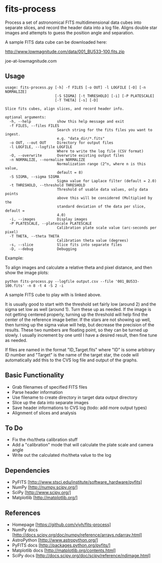 fits-process
============

Process a set of astronomical FITS multidimensional data cubes into separate 
slices, and record the header data into a log file. Aligns double star images
and attempts to guess the position angle and separation.

A sample FITS data cube can be downloaded here:

http://www.lowmagnitude.com/data/001_BU533-100.fits.zip

joe-at-lowmagnitude.com

Usage
-----

    usage: fits-process.py [-h] -f FILES [-o OUT] -l LOGFILE [-O] [-n NORMALIZE]
                           [-S SIGMA] [-t THRESHOLD] [-i] [-P PLATESCALE]
                           [-T THETA] [-s] [-D]
    
    Slice fits cubes, align slices, and record header info.
    
    optional arguments:
      -h, --help            show this help message and exit
      -f FILES, --files FILES
                            Search string for the fits files you want to ingest.
                            e.g. "data_dir/*.fits"
      -o OUT, --out OUT     Directory for output files
      -l LOGFILE, --logfile LOGFILE
                            Where to write the log file (CSV format)
      -O, --overwrite       Overwrite existing output files
      -n NORMALIZE, --normalize NORMALIZE
                            Normalization range (2^n, where n is this value,
                            default = 8)
      -S SIGMA, --sigma SIGMA
                            Sigma value for Laplace filter (default = 2.0)
      -t THRESHOLD, --threshold THRESHOLD
                            Threshold of usable data values, only data points
                            above this will be considered (Multiplied by the
                            standard deviation of the data per slice, default =
                            4.0)
      -i, --images          Display images
      -P PLATESCALE, --platescale PLATESCALE
                            Calibration plate scale value (arc-seconds per pixel)
      -T THETA, --theta THETA
                            Calibration theta value (degrees)
      -s, --slice           Slice fits into separate files
      -D, --debug           Debugging
    
Example:

To align images and calculate a relative theta and pixel distance, and then show the image plots:

`python fits-process.py --logfile output.csv --file '001_BU533-100.fits' -n 8 -t 4 -S 2 -i`

A sample FITS cube to play with is linked above.

It is usually good to start with the threshold set fairly low (around 2) and the sigma set
low as well (around 1). Turn these up as needed. If the image is not getting centered properly,
turning up the threshold will help find the center of the reference image better. If the stars
are not showing up well, then turning up the sigma value will help, but decrease the precision
of the results. These two numbers are floating point, so they can be turned up slowly. I usually
increment by one until I have a desired result, then fine tune as needed.

If files are named in the format "ID_Target.fits" where "ID" is some arbitrary ID number and 
"Target" is the name of the target star, the code will automatically add this to the CVS log 
file and output of the graphs.

Basic Functionality
-------------------

* Grab filenames of specified FITS files
* Parse header information
* Use filename to create directory in target data output directory
* Slice up the data into separate images
* Save header informations to CVS log (todo: add more output types)
* Alignment of slices and analysis

To Do
-----
* Fix the rho/theta calibration stuff
* Add a "calibration" mode that will calculate the plate scale and camera angle
* Write out the calculated rho/theta value to the log

Dependencies
------------

* PyFITS [http://www.stsci.edu/institute/software_hardware/pyfits]
* NumPy [http://numpy.scipy.org/]
* SciPy [http://www.scipy.org/]
* Matplotlib [http://matplotlib.org/]

References
----------

* Homepage [https://github.com/viyh/fits-process]
* NumPy docs [http://docs.scipy.org/doc/numpy/reference/arrays.ndarray.html]
* AstroPython [http://www.astropython.org/]
* PyFITS docs [http://packages.python.org/pyfits/]
* Matplotlib docs [http://matplotlib.org/contents.html]
* SciPy docs [http://docs.scipy.org/doc/scipy/reference/ndimage.html]
